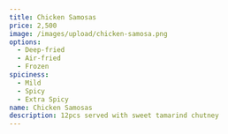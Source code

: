 ```yaml
---
title: Chicken Samosas
price: 2,500
image: /images/upload/chicken-samosa.png
options:
  - Deep-fried
  - Air-fried
  - Frozen
spiciness:
  - Mild
  - Spicy
  - Extra Spicy
name: Chicken Samosas
description: 12pcs served with sweet tamarind chutney
---
```

